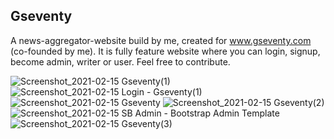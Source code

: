 ## Gseventy
A news-aggregator-website build by me, created for www.gseventy.com (co-founded by me).
It is fully feature website where you can login, signup, become admin, writer or user.
Feel free to contribute.

![Screenshot_2021-02-15 Gseventy(1)](https://user-images.githubusercontent.com/59308744/107913258-15faf080-6f86-11eb-8f89-8ea3e59b2bb9.png)
![Screenshot_2021-02-15 Login - Gseventy(1)](https://user-images.githubusercontent.com/59308744/107913262-172c1d80-6f86-11eb-9996-70cc2109b869.png)
![Screenshot_2021-02-15 Gseventy](https://user-images.githubusercontent.com/59308744/107913265-17c4b400-6f86-11eb-89dc-b40fe8940f66.png)
![Screenshot_2021-02-15 Gseventy(2)](https://user-images.githubusercontent.com/59308744/107913268-185d4a80-6f86-11eb-8026-b9b55e87c838.png)
![Screenshot_2021-02-15 SB Admin - Bootstrap Admin Template](https://user-images.githubusercontent.com/59308744/107913606-c10baa00-6f86-11eb-8a77-cd1c096572a4.png)
![Screenshot_2021-02-15 Gseventy(3)](https://user-images.githubusercontent.com/59308744/107913608-c23cd700-6f86-11eb-8f80-794e7bc8ecd1.png)

